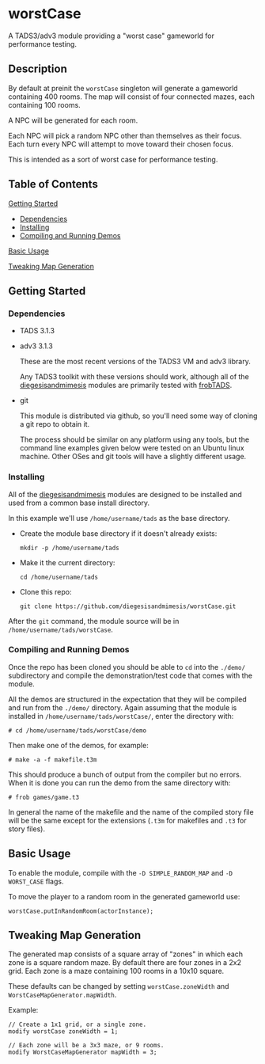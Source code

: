 # worstCase

A TADS3/adv3 module providing a "worst case" gameworld for performance
testing.

## Description

By default at preinit the ``worstCase`` singleton will generate a
gameworld containing 400 rooms.  The map will consist of four
connected mazes, each containing 100 rooms.

A NPC will be generated for each room.

Each NPC will pick a random NPC other than themselves as their focus.
Each turn every NPC will attempt to move toward their chosen focus.

This is intended as a sort of worst case for performance testing.

## Table of Contents

[Getting Started](#getting-started)
* [Dependencies](#dependencies)
* [Installing](#install)
* [Compiling and Running Demos](#running)

[Basic Usage](#usage)

[Tweaking Map Generation](#tweak)

<a name="getting-started"/></a>
## Getting Started

<a name="dependencies"/></a>
### Dependencies

* TADS 3.1.3
* adv3 3.1.3

  These are the most recent versions of the TADS3 VM and adv3 library.

  Any TADS3 toolkit with these versions should work, although all of the
  [diegesisandmimesis](https://github.com/diegesisandmimesis) modules are
  primarily tested with [frobTADS](https://github.com/realnc/frobtads).

* git

  This module is distributed via github, so you'll need some way of
  cloning a git repo to obtain it.

  The process should be similar on any platform using any tools, but the
  command line examples given below were tested on an Ubuntu linux
  machine.  Other OSes and git tools will have a slightly different usage.

<a name="install"/></a>
### Installing

All of the [diegesisandmimesis](https://github.com/diegesisandmimesis) modules
are designed to be installed and used from a common base install directory.

In this example we'll use ``/home/username/tads`` as the base directory.

* Create the module base directory if it doesn't already exists:

  `mkdir -p /home/username/tads`

* Make it the current directory:

  ``cd /home/username/tads``

* Clone this repo:

  ``git clone https://github.com/diegesisandmimesis/worstCase.git``

After the ``git`` command, the module source will be in
``/home/username/tads/worstCase``.

<a name="running"/></a>
### Compiling and Running Demos

Once the repo has been cloned you should be able to ``cd`` into the
``./demo/`` subdirectory and compile the demonstration/test code that
comes with the module.

All the demos are structured in the expectation that they will be compiled
and run from the ``./demo/`` directory.  Again assuming that the module
is installed in ``/home/username/tads/worstCase/``, enter the directory with:
```
# cd /home/username/tads/worstCase/demo
```
Then make one of the demos, for example:
```
# make -a -f makefile.t3m
```
This should produce a bunch of output from the compiler but no errors.  When
it is done you can run the demo from the same directory with:
```
# frob games/game.t3
```
In general the name of the makefile and the name of the compiled story file
will be the same except for the extensions (``.t3m`` for makefiles and
``.t3`` for story files).

<a name="usage"/></a>
## Basic Usage

To enable the module, compile with the ``-D SIMPLE_RANDOM_MAP`` and
``-D WORST_CASE`` flags.

To move the player to a random room in the generated gameworld use:
```
worstCase.putInRandomRoom(actorInstance);
```
<a name="tweak"/></a>
## Tweaking Map Generation

The generated map consists of a square array of "zones" in which each
zone is a square random maze.  By default there are four zones in a
2x2 grid.  Each zone is a maze containing 100 rooms in a 10x10 square.

These defaults can be changed by setting ``worstCase.zoneWidth`` and
``WorstCaseMapGenerator.mapWidth``.

Example:
```
// Create a 1x1 grid, or a single zone.
modify worstCase zoneWidth = 1;

// Each zone will be a 3x3 maze, or 9 rooms.
modify WorstCaseMapGenerator mapWidth = 3;
```
